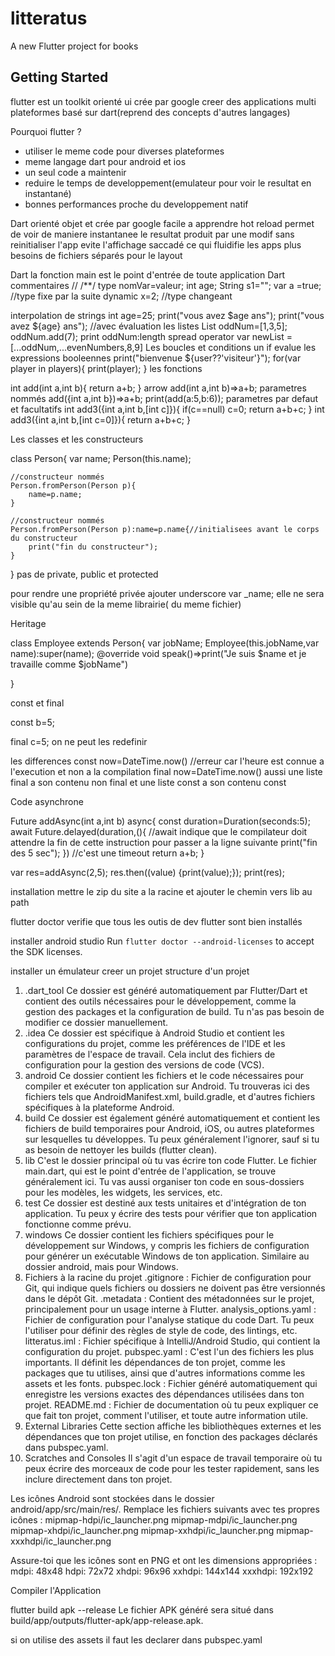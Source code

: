 # litteratus

A new Flutter project for books

## Getting Started
flutter est un toolkit orienté ui crée par google
creer des applications multi plateformes
basé sur dart(reprend des concepts d'autres langages)

Pourquoi flutter ?
- utiliser le meme code pour diverses plateformes
- meme langage dart pour android et ios
- un seul code a maintenir
- reduire le temps de developpement(emulateur pour voir le resultat en instantané)
- bonnes performances proche du developpement natif

Dart
orienté objet et crée par google
facile a apprendre
hot reload permet de voir de maniere instantanee le resultat produit par une modif sans reinitialiser l'app
evite l'affichage saccadé ce qui fluidifie les apps
plus besoins de fichiers séparés pour le layout

Dart
la fonction main est le point d'entrée de toute application Dart
commentaires // /**/
type nomVar=valeur;
int age;
String s1="";
var a =true; //type fixe par la suite
dynamic x=2; //type changeant

interpolation de strings
int age=25;
print("vous avez $age ans");
print("vous avez ${age} ans"); //avec évaluation
les listes
List<int> oddNum=[1,3,5];
oddNum.add(7);
print oddNum:length
spread operator
var newList = [...oddNum,...evenNumbers,8,9]
Les boucles et conditions
un if evalue les expressions booleennes
print("bienvenue ${user??'visiteur'}");
for(var player in players){
print(player);
}
les fonctions

int add(int a,int b){
return a+b;
}
arrow
add(int a,int b)=>a+b;
parametres nommés
add({int a,int b})=>a+b;
print(add(a:5,b:6));
parametres par defaut et facultatifs
int add3({int a,int b,[int c]}){
if(c==null)
c=0;
return a+b+c;
}
int add3({int a,int b,[int c=0]}){
return a+b+c;
}

Les classes et les constructeurs

class Person{
var name;
Person(this.name);

	//constructeur nommés
	Person.fromPerson(Person p){
		name=p.name;
	}

	//constructeur nommés
	Person.fromPerson(Person p):name=p.name{//initialisees avant le corps du constructeur
		print("fin du constructeur");
	}
}
pas de private, public et protected

pour rendre une propriété privée ajouter underscore
var _name;
elle ne sera visible qu'au sein de la meme librairie( du meme fichier)

Heritage

class Employee extends Person{
var jobName;
Employee(this.jobName,var name):super(name);
@override
void speak()=>print("Je suis $name et je travaille comme $jobName")

}

const et final

const b=5;

final c=5;
on ne peut les redefinir


les differences
const now=DateTime.now() //erreur car l'heure est connue a l'execution et non a la compilation
final now=DateTime.now()
aussi une liste final a son contenu non final et une liste const a son contenu const

Code asynchrone

Future<int> addAsync(int a,int b) async{
const duration=Duration(seconds:5);
await Future.delayed(duration,(){  //await indique que le compilateur doit attendre la fin de cette instruction pour passer a la ligne suivante
print("fin des 5 sec");
}) //c'est une timeout
return a+b;
}

var res=addAsync(2,5);
res.then((value) {print(value);});
print(res);

installation
mettre le zip du site a la racine et ajouter le chemin vers lib au path

flutter doctor 		verifie que tous les outis de dev flutter sont bien installés

installer android studio
Run `flutter doctor --android-licenses` to accept the SDK licenses.

installer un émulateur
creer un projet
structure d'un projet

1. .dart_tool
   Ce dossier est généré automatiquement par Flutter/Dart et contient des outils nécessaires pour le développement, comme la gestion des packages et la configuration de build. Tu n'as pas besoin de modifier ce dossier manuellement.
2. .idea
   Ce dossier est spécifique à Android Studio et contient les configurations du projet, comme les préférences de l'IDE et les paramètres de l'espace de travail. Cela inclut des fichiers de configuration pour la gestion des versions de code (VCS).
3. android
   Ce dossier contient les fichiers et le code nécessaires pour compiler et exécuter ton application sur Android. Tu trouveras ici des fichiers tels que AndroidManifest.xml, build.gradle, et d'autres fichiers spécifiques à la plateforme Android.
4. build
   Ce dossier est également généré automatiquement et contient les fichiers de build temporaires pour Android, iOS, ou autres plateformes sur lesquelles tu développes. Tu peux généralement l'ignorer, sauf si tu as besoin de nettoyer les builds (flutter clean).
5. lib
   C'est le dossier principal où tu vas écrire ton code Flutter. Le fichier main.dart, qui est le point d'entrée de l'application, se trouve généralement ici. Tu vas aussi organiser ton code en sous-dossiers pour les modèles, les widgets, les services, etc.
6. test
   Ce dossier est destiné aux tests unitaires et d'intégration de ton application. Tu peux y écrire des tests pour vérifier que ton application fonctionne comme prévu.
7. windows
   Ce dossier contient les fichiers spécifiques pour le développement sur Windows, y compris les fichiers de configuration pour générer un exécutable Windows de ton application. Similaire au dossier android, mais pour Windows.
8. Fichiers à la racine du projet
   .gitignore : Fichier de configuration pour Git, qui indique quels fichiers ou dossiers ne doivent pas être versionnés dans le dépôt Git.
   .metadata : Contient des métadonnées sur le projet, principalement pour un usage interne à Flutter.
   analysis_options.yaml : Fichier de configuration pour l'analyse statique du code Dart. Tu peux l'utiliser pour définir des règles de style de code, des lintings, etc.
   litteratus.iml : Fichier spécifique à IntelliJ/Android Studio, qui contient la configuration du projet.
   pubspec.yaml : C'est l'un des fichiers les plus importants. Il définit les dépendances de ton projet, comme les packages que tu utilises, ainsi que d'autres informations comme les assets et les fonts.
   pubspec.lock : Fichier généré automatiquement qui enregistre les versions exactes des dépendances utilisées dans ton projet.
   README.md : Fichier de documentation où tu peux expliquer ce que fait ton projet, comment l'utiliser, et toute autre information utile.
9. External Libraries
   Cette section affiche les bibliothèques externes et les dépendances que ton projet utilise, en fonction des packages déclarés dans pubspec.yaml.
10. Scratches and Consoles
    Il s'agit d'un espace de travail temporaire où tu peux écrire des morceaux de code pour les tester rapidement, sans les inclure directement dans ton projet.



Les icônes Android sont stockées dans le dossier android/app/src/main/res/.
Remplace les fichiers suivants avec tes propres icônes :
mipmap-hdpi/ic_launcher.png
mipmap-mdpi/ic_launcher.png
mipmap-xhdpi/ic_launcher.png
mipmap-xxhdpi/ic_launcher.png
mipmap-xxxhdpi/ic_launcher.png

Assure-toi que les icônes sont en PNG et ont les dimensions appropriées :
mdpi: 48x48
hdpi: 72x72
xhdpi: 96x96
xxhdpi: 144x144
xxxhdpi: 192x192


Compiler l'Application

flutter build apk --release
Le fichier APK généré sera situé dans build/app/outputs/flutter-apk/app-release.apk.

si on utilise des assets il faut les declarer dans pubspec.yaml


